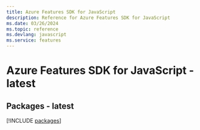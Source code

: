 ```yaml
---
title: Azure Features SDK for JavaScript
description: Reference for Azure Features SDK for JavaScript
ms.date: 03/26/2024
ms.topic: reference
ms.devlang: javascript
ms.service: features
---
```

# Azure Features SDK for JavaScript - latest
## Packages - latest
[!INCLUDE [packages](features-index.md)]